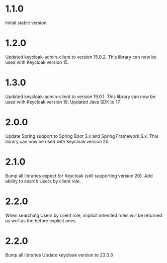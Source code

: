 # 1.1.0

Initial stable version

# 1.2.0

Updated keycloak-admin-client to version 15.0.2. This library can now be used with Keycloak version 15.

# 1.3.0

Updated keycloak-admin-client to version 19.0.1. This library can now be used with Keycloak version 19.
Updated Java SDK to 17.

# 2.0.0

Update Spring support to Spring Boot 3.x and Spring Framework 6.x.
This library can now be used with Keycloak version 20.

# 2.1.0

Bump all libraries expect for Keycloak (still supporting version 20).
Add ability to search Users by client role.

# 2.2.0

When searching Users by client role, implicit inherited roles will be returned as well as the before explicit ones.

# 2.2.0

Bump all libraries
Update keycloak version to 23.0.3
